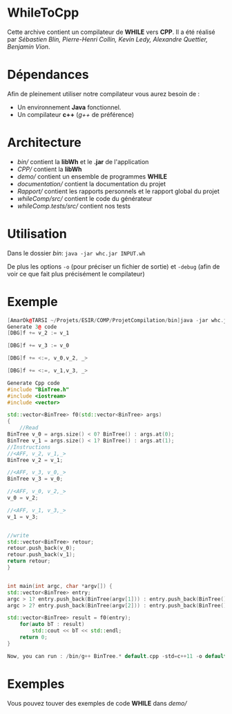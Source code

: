 # WhileToCpp

Cette archive contient un compilateur de __WHILE__ vers __CPP__. Il a été réalisé par _Sébastien Blin, Pierre-Henri Collin, Kevin Ledy, Alexandre Quettier, Benjamin Vion_.

# Dépendances

Afin de pleinement utiliser notre compilateur vous aurez besoin de :

+ Un environnement __Java__ fonctionnel.
+ Un compilateur __c++__ (_g++_ de préférence)

# Architecture

+ _bin/_ contient la __libWh__ et le __.jar__ de l'application
+ _CPP/_ contient la __libWh__
+ _demo/_ contient un ensemble de programmes __WHILE__
+ _documentation/_ contient la documentation du projet
+ _Rapport/_ contient les rapports personnels et le rapport global du projet
+ _whileComp/src/_ contient le code du générateur
+ _whileComp.tests/src/_ contient nos tests

# Utilisation

Dans le dossier _bin_:
`java -jar whc.jar INPUT.wh`

De plus les options `-o` (pour préciser un fichier de sortie) et `-debug` (afin de voir ce que fait plus précisément le compilateur)

# Exemple

```cpp
[AmarOk@TARSI ~/Projets/ESIR/COMP/ProjetCompilation/bin]java -jar whc.jar ../demo/swap.wh -debug
Generate 3@ code
[DBG]f += v_2 := v_1

[DBG]f += v_3 := v_0

[DBG]f += <:=, v_0,v_2, _>

[DBG]f += <:=, v_1,v_3, _>

Generate Cpp code
#include "BinTree.h"
#include <iostream>
#include <vector>

std::vector<BinTree> f0(std::vector<BinTree> args)
{
	//Read
BinTree v_0 = args.size() < 0? BinTree() : args.at(0);
BinTree v_1 = args.size() < 1? BinTree() : args.at(1);
//Instructions
//<AFF, v_2, v_1,_>
BinTree v_2 = v_1;

//<AFF, v_3, v_0,_>
BinTree v_3 = v_0;

//<AFF, v_0, v_2,_>
v_0 = v_2;

//<AFF, v_1, v_3,_>
v_1 = v_3;


//write
std::vector<BinTree> retour;
retour.push_back(v_0);
retour.push_back(v_1);
return retour;
}


int main(int argc, char *argv[]) {
std::vector<BinTree> entry;
argc > 1? entry.push_back(BinTree(argv[1])) : entry.push_back(BinTree());
argc > 2? entry.push_back(BinTree(argv[2])) : entry.push_back(BinTree());

std::vector<BinTree> result = f0(entry);
	for(auto bT : result)
		std::cout << bT << std::endl;
	return 0;
}

Now, you can run : /bin/g++ BinTree.* default.cpp -std=c++11 -o default
```

# Exemples

Vous pouvez touver des exemples de code __WHILE__ dans _demo/_
